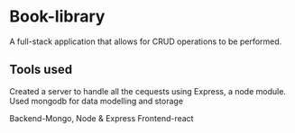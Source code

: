 # Book-library
A full-stack application that allows for CRUD operations to be performed.


## Tools used

Created a server to handle all the cequests using Express,  a node module.
Used mongodb for data modelling and storage

Backend-Mongo, Node & Express
Frontend-react
